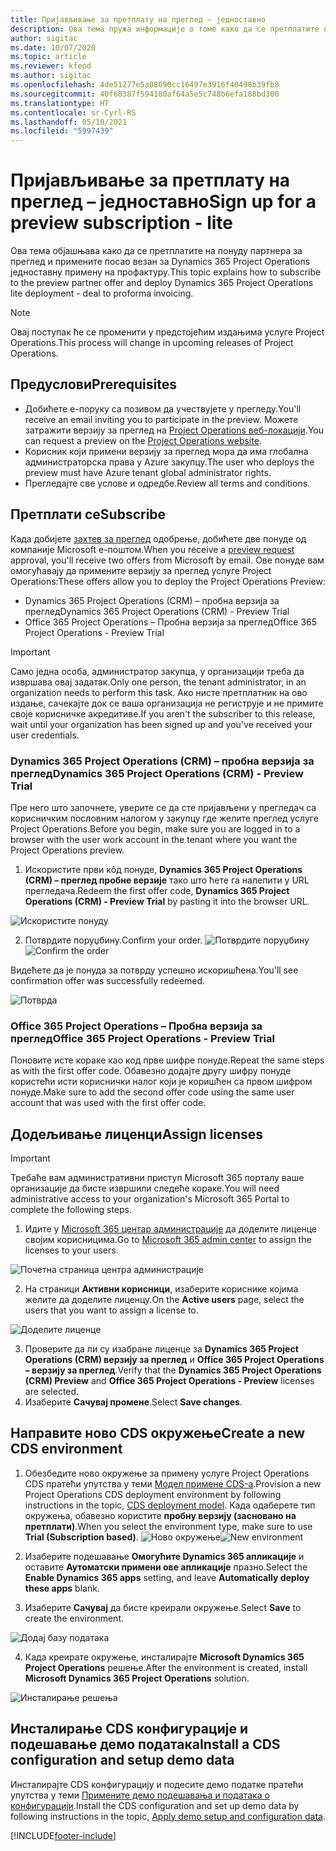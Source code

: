 ```yaml
---
title: Пријављивање за претплату на преглед – једноставно
description: Ова тема пружа информације о томе како да се претплатите и примените услугу Project Operations Lite – од погодбе до профактуре.
author: sigitac
ms.date: 10/07/2020
ms.topic: article
ms.reviewer: kfend
ms.author: sigitac
ms.openlocfilehash: 4de51277e5a08690cc16497e3916f40498b39fb8
ms.sourcegitcommit: 40f68387f594180af64a5e5c748b6efa188bd300
ms.translationtype: HT
ms.contentlocale: sr-Cyrl-RS
ms.lasthandoff: 05/10/2021
ms.locfileid: "5997439"
---
```

# <a name="sign-up-for-a-preview-subscription---lite"></a><span data-ttu-id="7cd7a-103">Пријављивање за претплату на преглед – једноставно</span><span class="sxs-lookup"><span data-stu-id="7cd7a-103">Sign up for a preview subscription - lite</span></span> 

<span data-ttu-id="7cd7a-104">Ова тема објашњава како да се претплатите на понуду партнера за преглед и примените посао везан за Dynamics 365 Project Operations једноставну примену на профактуру.</span><span class="sxs-lookup"><span data-stu-id="7cd7a-104">This topic explains how to subscribe to the preview partner offer and deploy Dynamics 365 Project Operations lite deployment - deal to proforma invoicing.</span></span>

> [!NOTE]
> <span data-ttu-id="7cd7a-105">Овај поступак ће се променити у предстојећим издањима услуге Project Operations.</span><span class="sxs-lookup"><span data-stu-id="7cd7a-105">This process will change in upcoming releases of Project Operations.</span></span>

## <a name="prerequisites"></a><span data-ttu-id="7cd7a-106">Предуслови</span><span class="sxs-lookup"><span data-stu-id="7cd7a-106">Prerequisites</span></span>

- <span data-ttu-id="7cd7a-107">Добићете е-поруку са позивом да учествујете у прегледу.</span><span class="sxs-lookup"><span data-stu-id="7cd7a-107">You'll receive an email inviting you to participate in the preview.</span></span> <span data-ttu-id="7cd7a-108">Можете затражити верзију за преглед на [Project Operations веб-локацији](https://dynamics.microsoft.com/en-us/project-operations/overview/).</span><span class="sxs-lookup"><span data-stu-id="7cd7a-108">You can request a preview on the [Project Operations website](https://dynamics.microsoft.com/en-us/project-operations/overview/).</span></span>
- <span data-ttu-id="7cd7a-109">Корисник који примени верзију за преглед мора да има глобална администраторска права у Azure закупцу.</span><span class="sxs-lookup"><span data-stu-id="7cd7a-109">The user who deploys the preview must have Azure tenant global administrator rights.</span></span>
- <span data-ttu-id="7cd7a-110">Прегледајте све услове и одредбе.</span><span class="sxs-lookup"><span data-stu-id="7cd7a-110">Review all terms and conditions.</span></span>

## <a name="subscribe"></a><span data-ttu-id="7cd7a-111">Претплати се</span><span class="sxs-lookup"><span data-stu-id="7cd7a-111">Subscribe</span></span>

<span data-ttu-id="7cd7a-112">Када добијете [захтев за преглед](https://forms.office.com/FormsPro/Pages/ResponsePage.aspx?id=v4j5cvGGr0GRqy180BHbR56j8lZs0FdAvwT75_WNFyxUMkRDV1NYQU5TNjE2VjhKOVBUNVg2R0s1NC4u) одобрење, добићете две понуде од компаније Microsoft е-поштом.</span><span class="sxs-lookup"><span data-stu-id="7cd7a-112">When you receive a [preview request](https://forms.office.com/FormsPro/Pages/ResponsePage.aspx?id=v4j5cvGGr0GRqy180BHbR56j8lZs0FdAvwT75_WNFyxUMkRDV1NYQU5TNjE2VjhKOVBUNVg2R0s1NC4u) approval, you'll receive two offers from Microsoft by email.</span></span> <span data-ttu-id="7cd7a-113">Ове понуде вам омогућавају да примените верзију за преглед услуге Project Operations:</span><span class="sxs-lookup"><span data-stu-id="7cd7a-113">These offers allow you to deploy the Project Operations Preview:</span></span>

- <span data-ttu-id="7cd7a-114">Dynamics 365 Project Operations (CRM) – пробна верзија за преглед</span><span class="sxs-lookup"><span data-stu-id="7cd7a-114">Dynamics 365 Project Operations (CRM) - Preview Trial</span></span>
- <span data-ttu-id="7cd7a-115">Office 365 Project Operations – Пробна верзија за преглед</span><span class="sxs-lookup"><span data-stu-id="7cd7a-115">Office 365 Project Operations - Preview Trial</span></span>

> [!IMPORTANT]
> <span data-ttu-id="7cd7a-116">Само једна особа, администратор закупца, у организацији треба да извршава овај задатак.</span><span class="sxs-lookup"><span data-stu-id="7cd7a-116">Only one person, the tenant administrator, in an organization needs to perform this task.</span></span> <span data-ttu-id="7cd7a-117">Ако нисте претплатник на ово издање, сачекајте док се ваша организација не региструје и не примите своје корисничке акредитиве.</span><span class="sxs-lookup"><span data-stu-id="7cd7a-117">If you aren't the subscriber to this release, wait until your organization has been signed up and you've received your user credentials.</span></span>

### <a name="dynamics-365-project-operations-crm---preview-trial"></a><span data-ttu-id="7cd7a-118">Dynamics 365 Project Operations (CRM) – пробна верзија за преглед</span><span class="sxs-lookup"><span data-stu-id="7cd7a-118">Dynamics 365 Project Operations (CRM) - Preview Trial</span></span> 

<span data-ttu-id="7cd7a-119">Пре него што започнете, уверите се да сте пријављени у прегледач са корисничким пословним налогом у закупцу где желите преглед услуге Project Operations.</span><span class="sxs-lookup"><span data-stu-id="7cd7a-119">Before you begin, make sure you are logged in to a browser with the user work account in the tenant where you want the Project Operations preview.</span></span>

1. <span data-ttu-id="7cd7a-120">Искористите први кôд понуде, **Dynamics 365 Project Operations (CRM) – преглед пробне верзије** тако што ћете га налепити у URL прегледача.</span><span class="sxs-lookup"><span data-stu-id="7cd7a-120">Redeem the first offer code, **Dynamics 365 Project Operations (CRM) - Preview Trial** by pasting it into the browser URL.</span></span>

![Искористите понуду](./media/16RedeemFirstOfferNew.png)

2. <span data-ttu-id="7cd7a-122">Потврдите поруџбину.</span><span class="sxs-lookup"><span data-stu-id="7cd7a-122">Confirm your order.</span></span>
<span data-ttu-id="7cd7a-123">![Потврдите поруџбину](./media/17ConfirmOrderNew.png)</span><span class="sxs-lookup"><span data-stu-id="7cd7a-123">![Confirm the order](./media/17ConfirmOrderNew.png)</span></span>

<span data-ttu-id="7cd7a-124">Видећете да је понуда за потврду успешно искоришћена.</span><span class="sxs-lookup"><span data-stu-id="7cd7a-124">You'll see confirmation offer was successfully redeemed.</span></span>

![Потврда](./media/18OrderConfirmationNew.png)

### <a name="office-365-project-operations---preview-trial"></a><span data-ttu-id="7cd7a-126">Office 365 Project Operations – Пробна верзија за преглед</span><span class="sxs-lookup"><span data-stu-id="7cd7a-126">Office 365 Project Operations - Preview Trial</span></span>

<span data-ttu-id="7cd7a-127">Поновите исте кораке као код прве шифре понуде.</span><span class="sxs-lookup"><span data-stu-id="7cd7a-127">Repeat the same steps as with the first offer code.</span></span> <span data-ttu-id="7cd7a-128">Обавезно додајте другу шифру понуде користећи исти кориснички налог који је коришћен са првом шифром понуде.</span><span class="sxs-lookup"><span data-stu-id="7cd7a-128">Make sure to add the second offer code using the same user account that was used with the first offer code.</span></span>

## <a name="assign-licenses"></a><span data-ttu-id="7cd7a-129">Додељивање лиценци</span><span class="sxs-lookup"><span data-stu-id="7cd7a-129">Assign licenses</span></span>

> [!IMPORTANT]
> <span data-ttu-id="7cd7a-130">Требаће вам административни приступ Microsoft 365 порталу ваше организације да бисте извршили следеће кораке.</span><span class="sxs-lookup"><span data-stu-id="7cd7a-130">You will need administrative access to your organization's Microsoft 365 Portal to complete the following steps.</span></span>


1. <span data-ttu-id="7cd7a-131">Идите у [Microsoft 365 центар администрације](https://portal.office.com/) да доделите лиценце својим корисницима.</span><span class="sxs-lookup"><span data-stu-id="7cd7a-131">Go to [Microsoft 365 admin center](https://portal.office.com/) to assign the licenses to your users.</span></span>

![Почетна страница центра администрације](./media/14AdminPortal.png)

2. <span data-ttu-id="7cd7a-133">На страници **Активни корисници**, изаберите кориснике којима желите да доделите лиценцу.</span><span class="sxs-lookup"><span data-stu-id="7cd7a-133">On the **Active users** page, select the users that you want to assign a license to.</span></span>

![Доделите лиценце](./media/15AssignLicenses.png)

3. <span data-ttu-id="7cd7a-135">Проверите да ли су изабране лиценце за **Dynamics 365 Project Operations (CRM) верзију за преглед** и **Office 365 Project Operations – верзију за преглед**.</span><span class="sxs-lookup"><span data-stu-id="7cd7a-135">Verify that the **Dynamics 365 Project Operations (CRM) Preview** and **Office 365 Project Operations - Preview** licenses are selected.</span></span> 
4. <span data-ttu-id="7cd7a-136">Изаберите **Сачувај промене**.</span><span class="sxs-lookup"><span data-stu-id="7cd7a-136">Select **Save changes**.</span></span>

## <a name="create-a-new-cds-environment"></a><span data-ttu-id="7cd7a-137">Направите ново CDS окружење</span><span class="sxs-lookup"><span data-stu-id="7cd7a-137">Create a new CDS environment</span></span>

1. <span data-ttu-id="7cd7a-138">Обезбедите ново окружење за примену услуге Project Operations CDS пратећи упутства у теми [Модел примене CDS-а](lite-deployment.md).</span><span class="sxs-lookup"><span data-stu-id="7cd7a-138">Provision a new Project Operations CDS deployment environment by following instructions in the topic, [CDS deployment model](lite-deployment.md).</span></span> <span data-ttu-id="7cd7a-139">Када одаберете тип окружења, обавезно користите **пробну верзију (засновано на претплати)**.</span><span class="sxs-lookup"><span data-stu-id="7cd7a-139">When you select the environment type, make sure to use **Trial (Subscription based)**.</span></span>
<span data-ttu-id="7cd7a-140">![Ново окружење](./media/19CreateEnvironment.png)</span><span class="sxs-lookup"><span data-stu-id="7cd7a-140">![New environment](./media/19CreateEnvironment.png)</span></span>

2. <span data-ttu-id="7cd7a-141">Изаберите подешавање **Омогућите Dynamics 365 апликације** и оставите **Аутоматски примени ове апликације** празно.</span><span class="sxs-lookup"><span data-stu-id="7cd7a-141">Select the **Enable Dynamics 365 apps** setting, and leave **Automatically deploy these apps** blank.</span></span>  
3. <span data-ttu-id="7cd7a-142">Изаберите **Сачувај** да бисте креирали окружење.</span><span class="sxs-lookup"><span data-stu-id="7cd7a-142">Select **Save** to create the environment.</span></span>

![Додај базу података](./media/20CreateEnvironment1.png)

4. <span data-ttu-id="7cd7a-144">Када креирате окружење, инсталирајте **Microsoft Dynamics 365 Project Operations** решење.</span><span class="sxs-lookup"><span data-stu-id="7cd7a-144">After the environment is created, install **Microsoft Dynamics 365 Project Operations** solution.</span></span> 

![Инсталирање решења](./media/21InstallSolution.png)

## <a name="install-a-cds-configuration-and-setup-demo-data"></a><span data-ttu-id="7cd7a-146">Инсталирање CDS конфигурације и подешавање демо података</span><span class="sxs-lookup"><span data-stu-id="7cd7a-146">Install a CDS configuration and setup demo data</span></span>

<span data-ttu-id="7cd7a-147">Инсталирајте CDS конфигурацију и подесите демо податке пратећи упутства у теми [Примените демо подешавања и података о конфигурацији](lite-apply-demo-setup-config-data.md).</span><span class="sxs-lookup"><span data-stu-id="7cd7a-147">Install the CDS configuration and set up demo data by following instructions in the topic, [Apply demo setup and configuration data](lite-apply-demo-setup-config-data.md).</span></span>


[!INCLUDE[footer-include](../includes/footer-banner.md)]